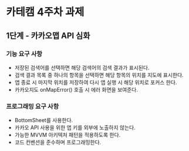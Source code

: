 # 카테캠 4주차 과제

## 1단계 - 카카오맵 API 심화

### 기능 요구 사항

- 저장된 검색어를 선택하면 해당 검색어의 검색 결과가 표시된다.
- 검색 결과 목록 중 하나의 항목을 선택하면 해당 항목의 위치를 지도에 표시한다.
- 앱 종료 시 마지막 위치를 저장하여 다시 앱 실행 시 해당 위치로 포커스 한다.
- 카카오지도 onMapError() 호출 시 에러 화면을 보여준다.


### 프로그래밍 요구 사항

- BottomSheet를 사용한다.
- 카카오 API 사용을 위한 앱 키를 외부에 노출하지 않는다.
- 가능한 MVVM 아키텍처 패턴을 적용하도록 한다.
- 코드 컨벤션을 준수하며 프로그래밍한다.

